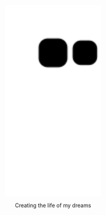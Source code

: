 
<!--
**xtanion/xtanion** is a ✨ _special_ ✨ repository because its `README.md` (this file) appears on your GitHub profile.

Here are some ideas to get you started:

- 🔭 I’m currently working on ...
- 🌱 I’m currently learning ...
- 👯 I’m looking to collaborate on ...
- 🤔 I’m looking for help with ...
- 💬 Ask me about ...
- 📫 How to reach me: ...
- 😄 Pronouns: ...
- ⚡ Fun fact: ...
-->
<!-- ![hmmm](https://github.com/xtanion/xtanion/blob/output/github-contribution-grid-snake.svg) -->
<img src="https://github.com/xtanion/xtanion/blob/output/github-contribution-grid-snake.svg" width="80%" height="80%" style="  display: block;
  margin-left: auto;
  margin-right: auto;
  width: 50%;">
<p align="center">Creating the life of my dreams</p>


